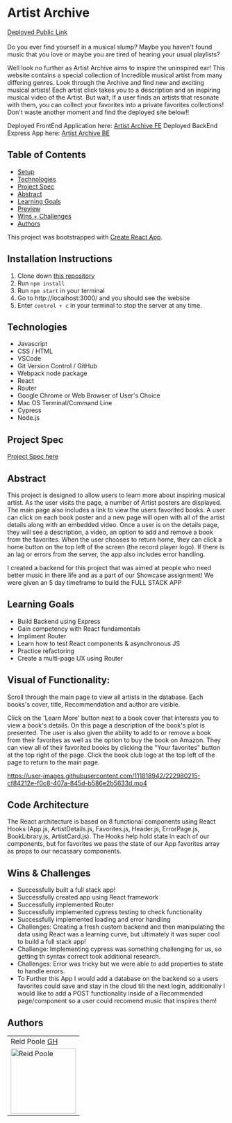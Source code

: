 # Artist Archive
[Deployed Public Link](https://artist-archive-fe.herokuapp.com/)
</br>
</br>
Do you ever find yourself in a musical slump? Maybe you haven't found music that you love or maybe you are tired of hearing your usual playlists?

Well look no further as Artist Archive aims to inspire the uninspired ear!  This website contains a special collection of Incredible musical artist from many differing genres.  Look through the Archive and find new and exciting musical artists!  Each artist click takes you to a description and an inspiring musical video of the Artist.  But wait, if a user finds an artists that resonate with them, you can collect your favorites into a private favorites collections!  Don't waste another moment and find the deployed site below!!

Deployed FrontEnd Application here: [Artist Archive FE](https://artist-archive-fe.herokuapp.com/)
Deployed BackEnd Express App here: [Artist Archive BE](https://artist-archive-be.herokuapp.com/api/v1/artists)

## Table of Contents
  - [Setup](#setup)
  - [Technologies](#technologies)
  - [Project Spec](#project-spec)
  - [Abstract](#abstract)
  - [Learning Goals](#learning-goals)
  - [Preview](#preview)
  - [Wins + Challenges](#wins-and-challenges)
  - [Authors](#Authors)

This project was bootstrapped with [Create React App](https://github.com/facebook/create-react-app).

## Installation Instructions <a name="installationInstructions"></a>

1. Clone down [this repository](https://github.com/rpoole444/ArtistArchive-FE)
2. Run `npm install`
3. Run `npm start` in your terminal
4. Go to http://localhost:3000/ and you should see the website
5. Enter `control + c` in your terminal to stop the server at any time.

## Technologies
  - Javascript
  - CSS / HTML
  - VSCode
  - Git Version Control / GitHub
  - Webpack node package
  - React 
  - Router
  - Google Chrome or Web Browser of User's Choice
  - Mac OS Terminal/Command Line
  - Cypress
  - Node.js 
  
## Project Spec
[Project Spec here](https://frontend.turing.edu/projects/module-3/showcase.html)

## Abstract 

This project is designed to allow users to learn more about inspiring musical artist. As the user visits the page, a number of Artist posters are displayed. The main page also includes a link to view the users favorited books. A user can click on each book poster and a new page will open with all of the artist details along with an embedded video. Once a user is on the details page, they will see a description, a video, an option to add and remove a book from the favorites.  When the user chooses to return home, they can click a home button on the top left of the screen (the record player logo). If there is an lag or errors from the server, the app also includes error handling.

I created a backend for this project that was aimed at people who need better music in there life and as a part of our Showcase assignment! We were given an 5 day timeframe to build the FULL STACK APP

## Learning Goals

- Build Backend using Express
- Gain competency with React fundamentals
- Impliment Router
- Learn how to test React components & asynchronous JS
- Practice refactoring
- Create a multi-page UX using Router

## Visual of Functionality:

Scroll through the main page to view all artists in the database. Each books's cover, title, Recommendation and author are visible.

Click on the 'Learn More' button next to a book cover that interests you to view a book's details. On this page a description of the book's plot is presented. The user is also given the ability to add to or remove a book from their favorites as well as the option to buy the book on Amazon. They can view all of their favorited books by clicking the "Your favorites" button at the top right of the page. Click the book club logo at the top left of the page to return to the main page.


https://user-images.githubusercontent.com/111818942/222980215-cf84212e-f0c8-407a-845d-b586e2b5633d.mp4


## Code Architecture <a name="codeArchitecture"></a>

The React architecture is based on 8 functional components using React Hooks (App.js, ArtistDetails.js, Favorites.js, Header.js, ErrorPage.js, BookLibrary.js, ArtistCard.js). The Hooks help hold state in each of our components, but for favorites we pass the state of our App favorites array as props to our necassary components. 

## Wins & Challenges

- Successfully built a full stack app!
- Successfully created app using React framework
- Successfully implemented Router
- Successfully implemented cypress testing to check functionality
- Successfully implemented loading and error handling 
- Challenges: Creating a fresh custom backend and then manipulating the data using React was a learning curve, but ultimately it was super cool to build a full stack app!
- Challenge: Implementing cypress was something challenging for us, so getting th syntax correct took additional research. 
- Challenges: Error was tricky but we were able to add properties to state to handle errors. 
- To Further this App I would add a database on the backend so a users favorites could save and stay in the cloud till the next login, additionally I would like to add a POST functionality inside of a Recommended page/component so a user could recomend music that inspires them!

## Authors

<table>
    <tr>
      <td> Reid Poole <a href="https://github.com/rpoole444">GH</td>
    </tr>
<td><img src="https://avatars.githubusercontent.com/u/111818942?v=4" alt="Reid Poole"
 width="150" height="auto" /></td>
</table>
  
